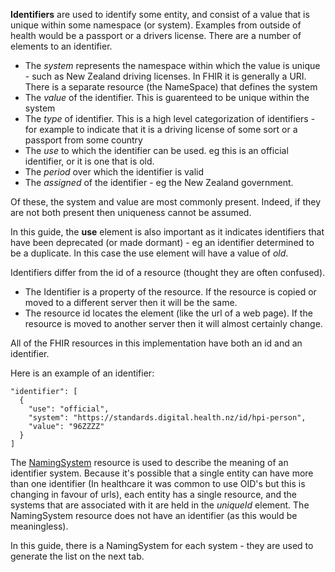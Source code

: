 
**Identifiers** are used to identify some entity, and consist of a value that is unique within some namespace (or system).
Examples from outside of health would be a passport or a drivers license. There are a number of elements to an
 identifier.

* The _system_ represents the namespace within which the value is unique - such as New Zealand driving licenses. In FHIR it is generally a URI. There is a separate resource (the NameSpace) that defines the system
* The _value_ of the identifier. This is guarenteed to be unique within the system
* The _type_ of identifier. This is a high level categorization of identifiers - for example to indicate that it is a driving license of some sort or a passport from some country
* The _use_ to which the identifier can be used. eg this is an official identifier, or it is one that is old.
* The _period_ over which the identifier is valid
* The _assigned_ of the identifier - eg the New Zealand government.

Of these, the system and value are most commonly present. Indeed, if they are not both present then uniqueness cannot be assumed.

In this guide, the __use__ element is also important as it indicates identifiers that have been deprecated (or made dormant) - eg an identifier determined to be a duplicate. In this case the use element will have a value of _old_.
 
Identifiers differ from the id of a resource (thought they are often confused).
* The Identifier is a property of the resource. If the resource is copied or moved to a different server then it will be the same.
* The resource id locates the element (like the url of a web page). If the resource is moved to another server then it will almost certainly change.

All of the FHIR resources in this implementation have both an id and an identifier.



Here is an example of an identifier:


```
"identifier": [
  {
    "use": "official",
    "system": "https://standards.digital.health.nz/id/hpi-person",
    "value": "96ZZZZ"
  }
]
```

The [NamingSystem](http://hl7.org/fhir/namingsystem.html) resource is used to describe the meaning of an identifier system. 
Because it's possible that a single entity can have more than one identifier (In healthcare it was common to use OID's 
but this is changing in favour of urls), each entity has a single resource, and the systems that are associated with it are
held in the _uniqueId_ element. The NamingSystem resource does not have an identifier (as this would be meaningless).

In this guide, there is a NamingSystem for each system - they are used to generate the list on the next tab.